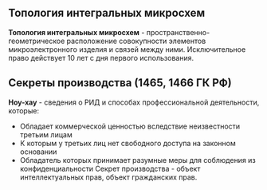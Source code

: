 ## Топология интегральных микросхем
**Топология интегральных микросхем** - пространственно-геометрическое расположение совокупности элементов микроэлектронного изделия и связей между ними.
Исключительное право действует 10 лет с дня первого использования.
## Секреты производства (1465, 1466 ГК РФ)
**Ноу-хау** - сведения о РИД и способах профессиональной деятельности, которые:
- Обладает коммерческой ценностью вследствие неизвестности третьим лицам
- К которым у третьих лиц нет свободного доступа на законном основании
- Обладатель которых принимает разумные меры для соблюдения из конфиденциальности
Секрет производства - объект интеллектуальных прав, объект гражданских прав.
